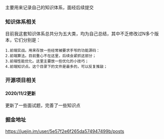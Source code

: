 主要用来记录自己的知识体系，面经后续提交

### 知识体系相关

目前我这套知识体系总共分为五大类，均为自己总结，其中不乏修改过N多个版本，它们分别是：

    1.前端实战。用来存放一些经常被要求手写的功能源码：
    2.前端算法。目前重心不在这里，后续会紧抓这部分；
    3.前端性能优化。这里主要放一些优化的小技巧；
    4.前端知识点。这个目录下的文件是最多的，可以反复推敲；

### 开源项目相关

#### 2020/11/2更新

更新了一些面试题，完善了一些知识点

### 掘金地址

https://juejin.im/user/5e57f2e6f265da574947499b/posts